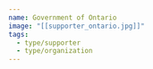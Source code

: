 ```yaml
---
name: Government of Ontario
image: "[[supporter_ontario.jpg]]"
tags:
  - type/supporter
  - type/organization
---
```

